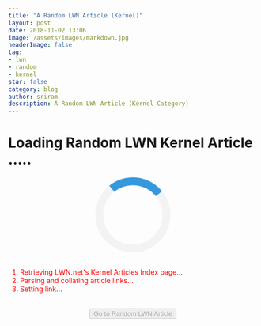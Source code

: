 ```yaml
---
title: "A Random LWN Article (Kernel)"
layout: post
date: 2018-11-02 13:06
image: /assets/images/markdown.jpg
headerImage: false
tag:
- lwn
- random
- kernel
star: false
category: blog
author: sriram
description: A Random LWN Article (Kernel Category)
---
```



<style>
.loader {
    border: 16px solid #f3f3f3; /* Light grey */
    border-top: 16px solid #3498db; /* Blue */
    border-radius: 50%;
    width: 120px;
    height: 120px;
    animation: spin 2s linear infinite;
}
@keyframes spin {
    0% { transform: rotate(0deg); }
    100% { transform: rotate(360deg); }
}
</style>


# Loading Random LWN Kernel Article .....

<center>
<div id="loader" class="loader"></div>
</center>

<br>

<ol>
<li id='l1' style="color: red"> Retrieving LWN.net's Kernel Articles Index page... </li>
<li id='l2' style="color: red"> Parsing and collating article links... </li>
<li id='l3' style="color: red"> Setting link... </li>
</ol>

<br>

<center>
<input id="go" type="button" disabled value="Go to Random LWN Article" />
</center>


<br>
<br>
<br>

<script src="https://ajax.googleapis.com/ajax/libs/jquery/3.3.1/jquery.min.js"></script>

<script>
var regex = /\/Articles\/(.*?)\//g;

function change_color(element_id, color) {
    document.getElementById(element_id).style.color = color;
}

function add_time(element_id, time) {
    var elem = document.getElementById(element_id);
    elem.innerHTML = elem.innerHTML + " (" + Math.floor(time) + " ms)";
}

change_color('l1', 'orange');
var start_retrieve = performance.now();
$.getJSON('https://allorigins.me/get?url=' + encodeURIComponent('https://lwn.net/Kernel/Index') + '&callback=?', function(data){
    var end_retrieve = performance.now();
    change_color('l1', 'green');
    change_color('l2', 'orange');
    add_time('l1', end_retrieve - start_retrieve);

    start_retrieve = performance.now();    
    var lwn_content = data.contents;
    console.log(lwn_content);
    var matches = lwn_content.match(regex);
    end_retrieve = performance.now();    
    change_color('l2', 'green');
    change_color('l3', 'orange');
    add_time('l2', end_retrieve - start_retrieve);

    var rand_int = Math.floor((Math.random() * (matches.length - 1)) + 0);
    console.log(matches[rand_int]);
    change_color('l3', 'green');

    var button = document.getElementById('go');
    button.onclick = function() { window.location = "https://lwn.net" + matches[rand_int]; };
    button.disabled = false;
    var loader = document.getElementById('loader');
    loader.parentNode.removeChild(loader);
});
</script>




